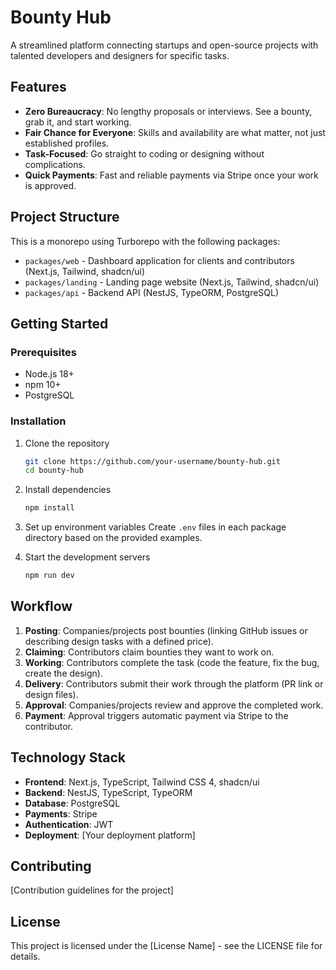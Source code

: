 # Bounty Hub

A streamlined platform connecting startups and open-source projects with talented developers and designers for specific tasks.

## Features

- **Zero Bureaucracy**: No lengthy proposals or interviews. See a bounty, grab it, and start working.
- **Fair Chance for Everyone**: Skills and availability are what matter, not just established profiles.
- **Task-Focused**: Go straight to coding or designing without complications.
- **Quick Payments**: Fast and reliable payments via Stripe once your work is approved.

## Project Structure

This is a monorepo using Turborepo with the following packages:

- `packages/web` - Dashboard application for clients and contributors (Next.js, Tailwind, shadcn/ui)
- `packages/landing` - Landing page website (Next.js, Tailwind, shadcn/ui)
- `packages/api` - Backend API (NestJS, TypeORM, PostgreSQL)

## Getting Started

### Prerequisites

- Node.js 18+
- npm 10+
- PostgreSQL

### Installation

1. Clone the repository
   ```bash
   git clone https://github.com/your-username/bounty-hub.git
   cd bounty-hub
   ```

2. Install dependencies
   ```bash
   npm install
   ```

3. Set up environment variables
   Create `.env` files in each package directory based on the provided examples.

4. Start the development servers
   ```bash
   npm run dev
   ```

## Workflow

1. **Posting**: Companies/projects post bounties (linking GitHub issues or describing design tasks with a defined price).
2. **Claiming**: Contributors claim bounties they want to work on.
3. **Working**: Contributors complete the task (code the feature, fix the bug, create the design).
4. **Delivery**: Contributors submit their work through the platform (PR link or design files).
5. **Approval**: Companies/projects review and approve the completed work.
6. **Payment**: Approval triggers automatic payment via Stripe to the contributor.

## Technology Stack

- **Frontend**: Next.js, TypeScript, Tailwind CSS 4, shadcn/ui
- **Backend**: NestJS, TypeScript, TypeORM
- **Database**: PostgreSQL
- **Payments**: Stripe
- **Authentication**: JWT
- **Deployment**: [Your deployment platform]

## Contributing

[Contribution guidelines for the project]

## License

This project is licensed under the [License Name] - see the LICENSE file for details.